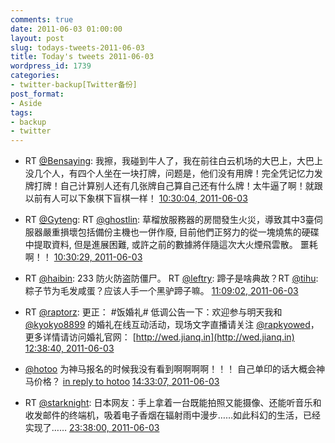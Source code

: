 ```yaml
---
comments: true
date: 2011-06-03 01:00:00
layout: post
slug: todays-tweets-2011-06-03
title: Today's tweets 2011-06-03
wordpress_id: 1739
categories:
- twitter-backup[Twitter备份]
post_format:
- Aside
tags:
- backup
- twitter
---
```





  * RT [@Bensaying](http://twitter.com/Bensaying): 我擦，我碰到牛人了，我在前往白云机场的大巴上，大巴上没几个人，有四个人坐在一块打牌，问题是，他们没有用牌！完全凭记忆力发牌打牌！自己计算别人还有几张牌自己算自己还有什么牌！太牛逼了啊！就跟以前有人可以下象棋下盲棋一样！ [10:30:04, 2011-06-03](http://twitter.com/gfrog/statuses/76475710440611840)





  * RT [@Gyteng](http://twitter.com/Gyteng): RT [@ghostlin](http://twitter.com/ghostlin): 草榴放服務器的房間發生火災，導致其中3臺伺服器嚴重損壞包括備份主機也一併作廢, 目前他們正努力的從一塊燒焦的硬碟中提取資料, 但是進展困難, 或許之前的數據將伴隨這次大火煙飛雲散。  噩耗啊！！ [10:30:29, 2011-06-03](http://twitter.com/gfrog/statuses/76475812387368961)





  * RT [@haibin](http://twitter.com/haibin): 233 防火防盗防僵尸。 RT [@leftry](http://twitter.com/leftry): 蹄子是啥典故？RT [@tihu](http://twitter.com/tihu): 粽子节为毛发咸蛋？应该人手一个黑驴蹄子嘛。 [11:09:02, 2011-06-03](http://twitter.com/gfrog/statuses/76485515628658688)





  * RT [@raptorz](http://twitter.com/raptorz): 更正： #饭婚礼# 低调公告一下：欢迎参与明天我和 [@kyokyo8899](http://twitter.com/kyokyo8899) 的婚礼在线互动活动，现场文字直播请关注 [@rapkyowed](http://twitter.com/rapkyowed)，更多详情请访问婚礼官网： [http://wed.jianq.in](http://wed.jianq.in) [12:38:40, 2011-06-03](http://twitter.com/gfrog/statuses/76508071001722880)





  * [@hotoo](http://twitter.com/hotoo) 为神马报名的时候我没有看到啊啊啊啊！！！ 自己单印的话大概会神马价格？ [in reply to hotoo](http://twitter.com/hotoo/statuses/76535846114828288) [14:33:07, 2011-06-03](http://twitter.com/gfrog/statuses/76536875933892608)





  * RT [@starknight](http://twitter.com/starknight): 日本网友：手上拿着一台既能拍照又能摄像、还能听音乐和收发邮件的终端机，吸着电子香烟在辐射雨中漫步……如此科幻的生活，已经实现了…… [23:38:00, 2011-06-03](http://twitter.com/gfrog/statuses/76674000754966528)




